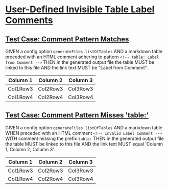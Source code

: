 # [User-Defined Invisible Table Label Comments](#user-defined-invisible-table-label-comments)

## [Test Case: Comment Pattern Matches](#test-case-comment-pattern-matches)

GIVEN a config option `generateFiles.listOfTables`
AND a markdown table
preceded with an HTML comment adhering to pattern `<!-- table: Label from Comment -->`
THEN in the generated output file the table MUST be linked to this file
AND the link text MUST be "Label from Comment".

<!-- table: Label from Comment -->

<a id="label-from-comment" class="table" title="Label from Comment" />

| Column 1 | Column 2 | Column 3 |
| -------- | -------- | -------- |
| Col1Row3 | Col2Row3 | Col3Row3 |
| Col1Row4 | Col2Row4 | Col3Row4 |

## [Test Case: Comment Pattern Misses 'table:'](#test-case-comment-pattern-misses-table)

GIVEN a config option `generateFiles.listOfTables`
AND a markdown table
WHEN preceded with an HTML comment `<!-- Invalid Label Comment -->`
WITH comment missing the prefix `table:`
THEN in the generated output file the table MUST be linked to this file
AND the link text MUST equal 'Column 1, Column 2, Column 3'.

<!-- Invalid Label Comment -->

<a id="column-1-column-2-column-3" class="table" title="Column 1, Column 2, Column 3" />

| Column 1 | Column 2 | Column 3 |
| -------- | -------- | -------- |
| Col1Row3 | Col2Row3 | Col3Row3 |
| Col1Row4 | Col2Row4 | Col3Row4 |
